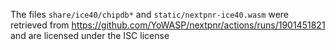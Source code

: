 The files `share/ice40/chipdb*` and `static/nextpnr-ice40.wasm` were retrieved from
https://github.com/YoWASP/nextpnr/actions/runs/1901451821 and are licensed under the ISC license
